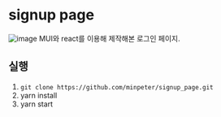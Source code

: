# signup page
![image](https://user-images.githubusercontent.com/62207008/205444917-593d68e6-395a-4c95-98b1-88dc71505ef6.png)
MUI와 react를 이용해 제작해본 로그인 페이지.

## 실행

1. `git clone https://github.com/minpeter/signup_page.git`
2. yarn install
3. yarn start
